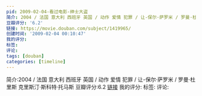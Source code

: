 ```yaml
---
pid: 2009-02-04-看过电影-绅士大盗
简介: 2004 / 法国 意大利 西班牙 英国 / 动作 爱情 犯罪 / 让-保尔·萨罗米 / 罗曼·杜里斯 克里斯汀·斯科特·托马斯
豆瓣评分: '6.2'
链接: https://movie.douban.com/subject/1419965/
创建时间: '2009-02-04 00:10:47'
我的评分:
标签:
评论:
tags: [douban]
categories: [timeline]
---
```

简介:2004 / 法国 意大利 西班牙 英国 / 动作 爱情 犯罪 / 让-保尔·萨罗米 / 罗曼·杜里斯 克里斯汀·斯科特·托马斯
豆瓣评分:6.2
[链接](https://movie.douban.com/subject/1419965/)
我的评分:
标签:
评论:
